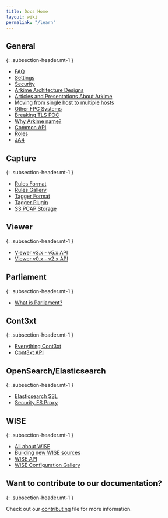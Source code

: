 ```yaml
---
title: Docs Home
layout: wiki
permalink: "/learn"
---
```


<div class="full-height-and-width-container with-footer p-3" markdown="1">

## General
{: .subsection-header.mt-1 }

- [FAQ](faq)
- [Settings](settings)
- [Security](https://github.com/arkime/arkime/security/policy)
- [Arkime Architecture Designs](architecture)
- [Articles and Presentations About Arkime](articles)
- [Moving from single host to multiple hosts](multihost)
- [Other FPC Systems](otherfpc)
- [Breaking TLS POC](break-tls-poc)
- [Why Arkime name?](arkimeetus)
- [Common API](commonapi)
- [Roles](roles)
- [JA4](ja4)

## Capture
{: .subsection-header.mt-1 }

- [Rules Format](rulesformat)
- [Rules Gallery](rules)
- [Tagger Format](taggerformat)
- [Tagger Plugin](tagger)
- [S3 PCAP Storage](s3)

## Viewer
{: .subsection-header.mt-1 }

- [Viewer v3.x - v5.x API](apiv3)
- [Viewer v0.x - v2.x API](api)

## Parliament
{: .subsection-header.mt-1 }

- [What is Parliament?](parliament)

## Cont3xt
{: .subsection-header.mt-1 }

- [Everything Cont3xt](cont3xt)
- [Cont3xt API](cont3xtapi)

## OpenSearch/Elasticsearch
{: .subsection-header.mt-1 }

- [Elasticsearch SSL](esssl)
- [Security ES Proxy](esproxy)

## WISE
{: .subsection-header.mt-1 }

- [All about WISE](wise)
- [Building new WISE sources](wisesources)
- [WISE API](wiseapi)
- [WISE Configuration Gallery](wise-configs)


## Want to contribute to our documentation?
{: .subsection-header.mt-1 }

Check out our [contributing](https://github.com/arkime/arkimeweb/blob/main/CONTRIBUTING.md) file for more information.

</div>
